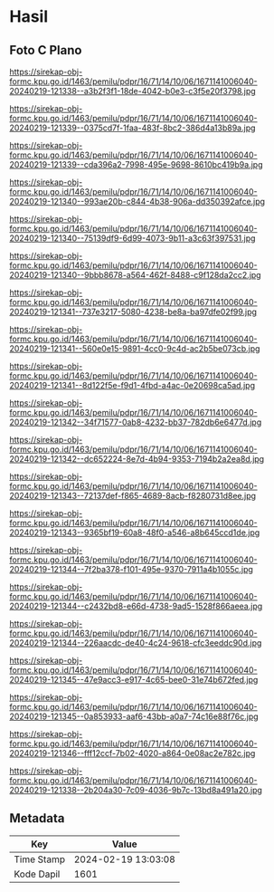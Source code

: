 # Hasil

## Foto C Plano

https://sirekap-obj-formc.kpu.go.id/1463/pemilu/pdpr/16/71/14/10/06/1671141006040-20240219-121338--a3b2f3f1-18de-4042-b0e3-c3f5e20f3798.jpg

https://sirekap-obj-formc.kpu.go.id/1463/pemilu/pdpr/16/71/14/10/06/1671141006040-20240219-121339--0375cd7f-1faa-483f-8bc2-386d4a13b89a.jpg

https://sirekap-obj-formc.kpu.go.id/1463/pemilu/pdpr/16/71/14/10/06/1671141006040-20240219-121339--cda396a2-7998-495e-9698-8610bc419b9a.jpg

https://sirekap-obj-formc.kpu.go.id/1463/pemilu/pdpr/16/71/14/10/06/1671141006040-20240219-121340--993ae20b-c844-4b38-906a-dd350392afce.jpg

https://sirekap-obj-formc.kpu.go.id/1463/pemilu/pdpr/16/71/14/10/06/1671141006040-20240219-121340--75139df9-6d99-4073-9b11-a3c63f397531.jpg

https://sirekap-obj-formc.kpu.go.id/1463/pemilu/pdpr/16/71/14/10/06/1671141006040-20240219-121340--9bbb8678-a564-462f-8488-c9f128da2cc2.jpg

https://sirekap-obj-formc.kpu.go.id/1463/pemilu/pdpr/16/71/14/10/06/1671141006040-20240219-121341--737e3217-5080-4238-be8a-ba97dfe02f99.jpg

https://sirekap-obj-formc.kpu.go.id/1463/pemilu/pdpr/16/71/14/10/06/1671141006040-20240219-121341--560e0e15-9891-4cc0-9c4d-ac2b5be073cb.jpg

https://sirekap-obj-formc.kpu.go.id/1463/pemilu/pdpr/16/71/14/10/06/1671141006040-20240219-121341--8d122f5e-f9d1-4fbd-a4ac-0e20698ca5ad.jpg

https://sirekap-obj-formc.kpu.go.id/1463/pemilu/pdpr/16/71/14/10/06/1671141006040-20240219-121342--34f71577-0ab8-4232-bb37-782db6e6477d.jpg

https://sirekap-obj-formc.kpu.go.id/1463/pemilu/pdpr/16/71/14/10/06/1671141006040-20240219-121342--dc652224-8e7d-4b94-9353-7194b2a2ea8d.jpg

https://sirekap-obj-formc.kpu.go.id/1463/pemilu/pdpr/16/71/14/10/06/1671141006040-20240219-121343--72137def-f865-4689-8acb-f8280731d8ee.jpg

https://sirekap-obj-formc.kpu.go.id/1463/pemilu/pdpr/16/71/14/10/06/1671141006040-20240219-121343--9365bf19-60a8-48f0-a546-a8b645ccd1de.jpg

https://sirekap-obj-formc.kpu.go.id/1463/pemilu/pdpr/16/71/14/10/06/1671141006040-20240219-121344--7f2ba378-f101-495e-9370-7911a4b1055c.jpg

https://sirekap-obj-formc.kpu.go.id/1463/pemilu/pdpr/16/71/14/10/06/1671141006040-20240219-121344--c2432bd8-e66d-4738-9ad5-1528f866aeea.jpg

https://sirekap-obj-formc.kpu.go.id/1463/pemilu/pdpr/16/71/14/10/06/1671141006040-20240219-121344--226aacdc-de40-4c24-9618-cfc3eeddc90d.jpg

https://sirekap-obj-formc.kpu.go.id/1463/pemilu/pdpr/16/71/14/10/06/1671141006040-20240219-121345--47e9acc3-e917-4c65-bee0-31e74b672fed.jpg

https://sirekap-obj-formc.kpu.go.id/1463/pemilu/pdpr/16/71/14/10/06/1671141006040-20240219-121345--0a853933-aaf6-43bb-a0a7-74c16e88f76c.jpg

https://sirekap-obj-formc.kpu.go.id/1463/pemilu/pdpr/16/71/14/10/06/1671141006040-20240219-121346--fff12ccf-7b02-4020-a864-0e08ac2e782c.jpg

https://sirekap-obj-formc.kpu.go.id/1463/pemilu/pdpr/16/71/14/10/06/1671141006040-20240219-121338--2b204a30-7c09-4036-9b7c-13bd8a491a20.jpg


## Metadata

| Key        | Value               |
| ---------- | ------------------- |
| Time Stamp | 2024-02-19 13:03:08 |
| Kode Dapil | 1601                |



